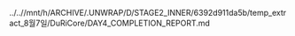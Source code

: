../..//mnt/h/ARCHIVE/.UNWRAP/D/STAGE2_INNER/6392d911da5b/temp_extract_8월7일/DuRiCore/DAY4_COMPLETION_REPORT.md